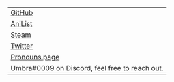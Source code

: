 |                                                                 |
| --------------------------------------------------------------- |
| [GitHub](https://github.com/AbstractUmbra/)                     |
| [AniList](https://anilist.co/user/AbstractUmbra/)               |
| [Steam](https://steamcommunity.com/profiles/76561198086308754/) |
| [Twitter](https://twitter.com/AbstractUmbra)                    |
| [Pronouns.page](https://en.pronouns.page/@AbstractUmbra)        |
| Umbra#0009 on Discord, feel free to reach out.                  |
